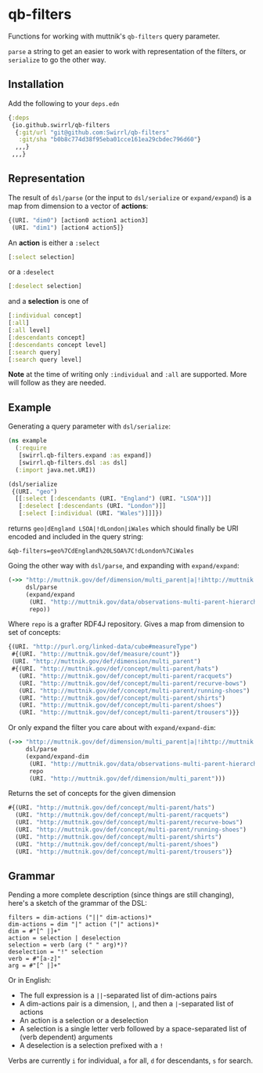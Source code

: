 # qb-filters

Functions for working with muttnik's `qb-filters` query parameter.

`parse` a string to get an easier to work with representation of the filters,
or `serialize` to go the other way.

## Installation

Add the following to your `deps.edn`

```clojure
{:deps
 {io.github.swirrl/qb-filters
  {:git/url "git@github.com:Swirrl/qb-filters"
   :git/sha "b0b8c774d38f95eba01cce161ea29cbdec796d60"}
  ,,,}
 ,,,}
```

## Representation

The result of `dsl/parse` (or the input to `dsl/serialize` or `expand/expand`)
is a map from dimension to a vector of **actions**:

```clojure
{(URI. "dim0") [action0 action1 action3]
 (URI. "dim1") [action4 action5]}
```

An **action** is either a `:select`

```clojure
[:select selection]
```

or a `:deselect`

```clojure
[:deselect selection]
```

and a **selection** is one of

```clojure
[:individual concept]
[:all]
[:all level]
[:descendants concept]
[:descendants concept level]
[:search query]
[:search query level]
```

**Note** at the time of writing only `:individual` and `:all` are supported.
More will follow as they are needed.

## Example

Generating a query parameter with `dsl/serialize`:

```clojure
(ns example
  (:require
   [swirrl.qb-filters.expand :as expand])
   [swirrl.qb-filters.dsl :as dsl]
  (:import java.net.URI))

(dsl/serialize
 {(URI. "geo")
  [[:select [:descendants (URI. "England") (URI. "LSOA")]]
   [:deselect [:descendants (URI. "London")]]
   [:select [:individual (URI. "Wales")]]]})
```

returns `geo|dEngland LSOA|!dLondon|iWales` which should finally be URI
encoded and included in the query string:

```
&qb-filters=geo%7CdEngland%20LSOA%7C!dLondon%7CiWales
```

Going the other way with `dsl/parse`, and expanding with `expand/expand`:

```clojure
(->> "http://muttnik.gov/def/dimension/multi_parent|a|!ihttp://muttnik.gov/def/concept/multi-parent/boots||http://purl.org/linked-data/cube#measureType|ihttp://muttnik.gov/def/measure/count"
     dsl/parse
     (expand/expand
      (URI. "http://muttnik.gov/data/observations-multi-parent-hierarchy")
      repo))
```

Where `repo` is a grafter RDF4J repository. Gives a map from dimension to set
of concepts:

```clojure
{(URI. "http://purl.org/linked-data/cube#measureType")
 #{(URI. "http://muttnik.gov/def/measure/count")}
 (URI. "http://muttnik.gov/def/dimension/multi_parent")
 #{(URI. "http://muttnik.gov/def/concept/multi-parent/hats")
   (URI. "http://muttnik.gov/def/concept/multi-parent/racquets")
   (URI. "http://muttnik.gov/def/concept/multi-parent/recurve-bows")
   (URI. "http://muttnik.gov/def/concept/multi-parent/running-shoes")
   (URI. "http://muttnik.gov/def/concept/multi-parent/shirts")
   (URI. "http://muttnik.gov/def/concept/multi-parent/shoes")
   (URI. "http://muttnik.gov/def/concept/multi-parent/trousers")}}
```

Or only expand the filter you care about with `expand/expand-dim`:

```clojure
(->> "http://muttnik.gov/def/dimension/multi_parent|a|!ihttp://muttnik.gov/def/concept/multi-parent/boots||http://purl.org/linked-data/cube#measureType|ihttp://muttnik.gov/def/measure/count"
     dsl/parse
     (expand/expand-dim
      (URI. "http://muttnik.gov/data/observations-multi-parent-hierarchy")
      repo
      (URI. "http://muttnik.gov/def/dimension/multi_parent")))
```

Returns the set of concepts for the given dimension

```clojure
#{(URI. "http://muttnik.gov/def/concept/multi-parent/hats")
  (URI. "http://muttnik.gov/def/concept/multi-parent/racquets")
  (URI. "http://muttnik.gov/def/concept/multi-parent/recurve-bows")
  (URI. "http://muttnik.gov/def/concept/multi-parent/running-shoes")
  (URI. "http://muttnik.gov/def/concept/multi-parent/shirts")
  (URI. "http://muttnik.gov/def/concept/multi-parent/shoes")
  (URI. "http://muttnik.gov/def/concept/multi-parent/trousers")}
```

## Grammar

Pending a more complete description (since things are still changing), here's a
sketch of the grammar of the DSL:

```
filters = dim-actions ("||" dim-actions)*
dim-actions = dim "|" action ("|" actions)*
dim = #"[^ |]+"
action = selection | deselection
selection = verb (arg (" " arg)*)?
deselection = "!" selection
verb = #"[a-z]"
arg = #"[^ |]+"
```

Or in English:

- The full expression is a `||`-separated list of dim-actions pairs
- A dim-actions pair is a dimension, `|`, and then a `|`-separated list of
  actions
- An action is a selection or a deselection
- A selection is a single letter verb followed by a space-separated list of
  (verb dependent) arguments
- A deselection is a selection prefixed with a `!`

Verbs are currently `i` for individual, `a` for all, `d` for descendants, `s`
for search.
